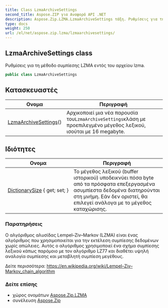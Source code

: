 ```yaml
---
title: Class LzmaArchiveSettings
second_title: Aspose.ZIP για Αναφορά API .NET
description: Aspose.Zip.LZMA.LzmaArchiveSettings τάξη. Ρυθμίσεις για τη μέθοδο συμπίεσης LZMA εντός του αρχείου lzma.
type: docs
weight: 250
url: /el/net/aspose.zip.lzma/lzmaarchivesettings/
---
```

## LzmaArchiveSettings class

Ρυθμίσεις για τη μέθοδο συμπίεσης LZMA εντός του αρχείου lzma.

```csharp
public class LzmaArchiveSettings
```

## Κατασκευαστές

| Ονομα | Περιγραφή |
| --- | --- |
| [LzmaArchiveSettings](lzmaarchivesettings/)() | Αρχικοποιεί μια νέα παρουσία του`LzmaArchiveSettings`κλάση με προεπιλεγμένο μέγεθος λεξικού, ισούται με 16 megabyte. |

## Ιδιότητες

| Ονομα | Περιγραφή |
| --- | --- |
| [DictionarySize](../../aspose.zip.lzma/lzmaarchivesettings/dictionarysize/) { get; set; } | Το μέγεθος λεξικού (buffer ιστορικού) υποδεικνύει πόσα byte από τα πρόσφατα επεξεργασμένα ασυμπίεστα δεδομένα διατηρούνται στη μνήμη. Εάν δεν οριστεί, θα επιλεγεί ανάλογα με το μέγεθος καταχώρισης. |

### Παρατηρήσεις

Ο αλγόριθμος αλυσίδας Lempel–Ziv–Markov (LZMA) είναι ένας αλγόριθμος που χρησιμοποιείται για την εκτέλεση συμπίεσης δεδομένων χωρίς απώλειες. Αυτός ο αλγόριθμος χρησιμοποιεί ένα σχήμα συμπίεσης λεξικού κάπως παρόμοιο με τον αλγόριθμο LZ77 και διαθέτει υψηλή αναλογία συμπίεσης και μεταβλητή συμπίεση μεγέθους.

Δείτε περισσότερα: https://en.wikipedia.org/wiki/Lempel–Ziv–Markov_chain_algorithm

### Δείτε επίσης

* χώρος ονομάτων [Aspose.Zip.LZMA](../../aspose.zip.lzma/)
* συνέλευση [Aspose.Zip](../../)



